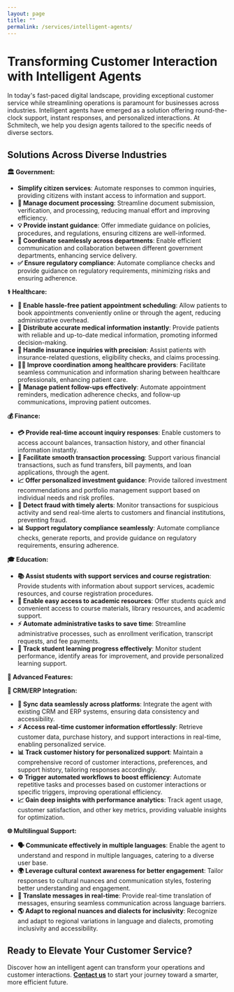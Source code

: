 ```yaml
---
layout: page
title: ""
permalink: /services/intelligent-agents/
---
```


# Transforming Customer Interaction with Intelligent Agents

In today's fast-paced digital landscape, providing exceptional customer service while streamlining operations is paramount for businesses across industries. Intelligent agents have emerged as a solution offering round-the-clock support, instant responses, and personalized interactions.  At Schmitech, we help you design agents tailored to the specific needs of diverse sectors.

## Solutions Across Diverse Industries

**🏛️ Government:**  
  * **Simplify citizen services**: Automate responses to common inquiries, providing citizens with instant access to information and support.  
  * **📄 Manage document processing**: Streamline document submission, verification, and processing, reducing manual effort and improving efficiency.  
  * **💡 Provide instant guidance**: Offer immediate guidance on policies, procedures, and regulations, ensuring citizens are well-informed.  
  * **🤝 Coordinate seamlessly across departments**: Enable efficient communication and collaboration between different government departments, enhancing service delivery.  
  * **✅ Ensure regulatory compliance**: Automate compliance checks and provide guidance on regulatory requirements, minimizing risks and ensuring adherence.  


**⚕️ Healthcare:**  
  * **📅 Enable hassle-free patient appointment scheduling**: Allow patients to book appointments conveniently online or through the agent, reducing administrative overhead.  
  * **🏥 Distribute accurate medical information instantly**: Provide patients with reliable and up-to-date medical information, promoting informed decision-making.  
  * **🏪 Handle insurance inquiries with precision**: Assist patients with insurance-related questions, eligibility checks, and claims processing.  
  * **👨‍⚕️ Improve coordination among healthcare providers**: Facilitate seamless communication and information sharing between healthcare professionals, enhancing patient care.  
  * **📱 Manage patient follow-ups effectively**: Automate appointment reminders, medication adherence checks, and follow-up communications, improving patient outcomes.  

**💰 Finance:**  
  * **💳 Provide real-time account inquiry responses**: Enable customers to access account balances, transaction history, and other financial information instantly.  
  * **💸 Facilitate smooth transaction processing**: Support various financial transactions, such as fund transfers, bill payments, and loan applications, through the agent.  
  * **📈 Offer personalized investment guidance**: Provide tailored investment recommendations and portfolio management support based on individual needs and risk profiles.  
  * **🚨 Detect fraud with timely alerts**: Monitor transactions for suspicious activity and send real-time alerts to customers and financial institutions, preventing fraud.  
  * **📊 Support regulatory compliance seamlessly**: Automate compliance checks, generate reports, and provide guidance on regulatory requirements, ensuring adherence.  

**🎓 Education:**  
  * **📚 Assist students with support services and course registration**: Provide students with information about support services, academic resources, and course registration procedures.  
  * **📖 Enable easy access to academic resources**: Offer students quick and convenient access to course materials, library resources, and academic support.  
  * **⚡ Automate administrative tasks to save time**: Streamline administrative processes, such as enrollment verification, transcript requests, and fee payments.  
  * **📝 Track student learning progress effectively**: Monitor student performance, identify areas for improvement, and provide personalized learning support.

**🚀 Advanced Features:**

**🔄 CRM/ERP Integration:**  
  * **🔁 Sync data seamlessly across platforms**: Integrate the agent with existing CRM and ERP systems, ensuring data consistency and accessibility.  
  * **⚡ Access real-time customer information effortlessly**: Retrieve customer data, purchase history, and support interactions in real-time, enabling personalized service.  
  * **📊 Track customer history for personalized support**: Maintain a comprehensive record of customer interactions, preferences, and support history, tailoring responses accordingly.  
  * **⚙️ Trigger automated workflows to boost efficiency**: Automate repetitive tasks and processes based on customer interactions or specific triggers, improving operational efficiency.  
  * **📈 Gain deep insights with performance analytics**: Track agent usage, customer satisfaction, and other key metrics, providing valuable insights for optimization.  

**🌐 Multilingual Support:**  
  * **🗣️ Communicate effectively in multiple languages**: Enable the agent to understand and respond in multiple languages, catering to a diverse user base.  
  * **🌍 Leverage cultural context awareness for better engagement**: Tailor responses to cultural nuances and communication styles, fostering better understanding and engagement.  
  * **🔄 Translate messages in real-time**: Provide real-time translation of messages, ensuring seamless communication across language barriers.  
  * **🌎 Adapt to regional nuances and dialects for inclusivity**: Recognize and adapt to regional variations in language and dialects, promoting inclusivity and accessibility. 

## Ready to Elevate Your Customer Service?  

Discover how an intelligent agent can transform your operations and customer interactions. **[Contact us](/contact)** to start your journey toward a smarter, more efficient future.